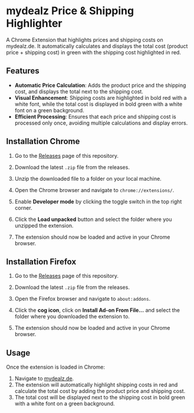 # mydealz Price & Shipping Highlighter

A Chrome Extension that highlights prices and shipping costs on mydealz.de. It automatically calculates and displays the total cost (product price + shipping cost) in green with the shipping cost highlighted in red.

## Features

- **Automatic Price Calculation**: Adds the product price and the shipping cost, and displays the total next to the shipping cost.
- **Visual Enhancement**: Shipping costs are highlighted in bold red with a white font, while the total cost is displayed in bold green with a white font on a green background.
- **Efficient Processing**: Ensures that each price and shipping cost is processed only once, avoiding multiple calculations and display errors.

## Installation Chrome

1. Go to the [Releases](https://github.com/sigrons/mydealz_highlighter/releases) page of this repository.

2. Download the latest `.zip` file from the releases.

3. Unzip the downloaded file to a folder on your local machine.

4. Open the Chrome browser and navigate to `chrome://extensions/`.

5. Enable **Developer mode** by clicking the toggle switch in the top right corner.

6. Click the **Load unpacked** button and select the folder where you unzipped the extension.

7. The extension should now be loaded and active in your Chrome browser.

## Installation Firefox

1. Go to the [Releases](https://github.com/sigrons/mydealz_highlighter/releases) page of this repository.

2. Download the latest `.zip` file from the releases.

4. Open the Firefox browser and navigate to `about:addons`.

6. Click the **cog icon**, click on **Install Ad-on From File...** and select the folder where you downloaded the extension to.

7. The extension should now be loaded and active in your Chrome browser.

## Usage

Once the extension is loaded in Chrome:

1. Navigate to [mydealz.de](https://www.mydealz.de).
2. The extension will automatically highlight shipping costs in red and calculate the total cost by adding the product price and shipping cost.
3. The total cost will be displayed next to the shipping cost in bold green with a white font on a green background.
